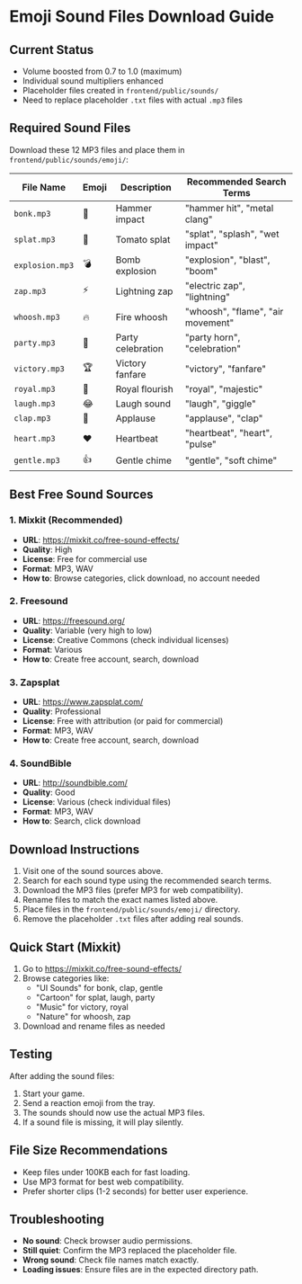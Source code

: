 # Emoji Sound Files Download Guide

## Current Status
- Volume boosted from 0.7 to 1.0 (maximum)
- Individual sound multipliers enhanced
- Placeholder files created in `frontend/public/sounds/`
- Need to replace placeholder `.txt` files with actual `.mp3` files

## Required Sound Files

Download these 12 MP3 files and place them in `frontend/public/sounds/emoji/`:

| File Name | Emoji | Description | Recommended Search Terms |
|-----------|-------|-------------|--------------------------|
| `bonk.mp3` | 🔨 | Hammer impact | "hammer hit", "metal clang" |
| `splat.mp3` | 🍅 | Tomato splat | "splat", "splash", "wet impact" |
| `explosion.mp3` | 💣 | Bomb explosion | "explosion", "blast", "boom" |
| `zap.mp3` | ⚡ | Lightning zap | "electric zap", "lightning" |
| `whoosh.mp3` | 🔥 | Fire whoosh | "whoosh", "flame", "air movement" |
| `party.mp3` | 🎉 | Party celebration | "party horn", "celebration" |
| `victory.mp3` | 🏆 | Victory fanfare | "victory", "fanfare" |
| `royal.mp3` | 👑 | Royal flourish | "royal", "majestic" |
| `laugh.mp3` | 😂 | Laugh sound | "laugh", "giggle" |
| `clap.mp3` | 👏 | Applause | "applause", "clap" |
| `heart.mp3` | ❤️ | Heartbeat | "heartbeat", "heart", "pulse" |
| `gentle.mp3` | 👍 | Gentle chime | "gentle", "soft chime" |

## Best Free Sound Sources

### 1. Mixkit (Recommended)
- **URL**: https://mixkit.co/free-sound-effects/
- **Quality**: High
- **License**: Free for commercial use
- **Format**: MP3, WAV
- **How to**: Browse categories, click download, no account needed

### 2. Freesound
- **URL**: https://freesound.org/
- **Quality**: Variable (very high to low)
- **License**: Creative Commons (check individual licenses)
- **Format**: Various
- **How to**: Create free account, search, download

### 3. Zapsplat
- **URL**: https://www.zapsplat.com/
- **Quality**: Professional
- **License**: Free with attribution (or paid for commercial)
- **Format**: MP3, WAV
- **How to**: Create free account, search, download

### 4. SoundBible
- **URL**: http://soundbible.com/
- **Quality**: Good
- **License**: Various (check individual files)
- **Format**: MP3, WAV
- **How to**: Search, click download

## Download Instructions

1. Visit one of the sound sources above.
2. Search for each sound type using the recommended search terms.
3. Download the MP3 files (prefer MP3 for web compatibility).
4. Rename files to match the exact names listed above.
5. Place files in the `frontend/public/sounds/emoji/` directory.
6. Remove the placeholder `.txt` files after adding real sounds.

## Quick Start (Mixkit)

1. Go to https://mixkit.co/free-sound-effects/
2. Browse categories like:
   - "UI Sounds" for bonk, clap, gentle
   - "Cartoon" for splat, laugh, party
   - "Music" for victory, royal
   - "Nature" for whoosh, zap
3. Download and rename files as needed

## Testing

After adding the sound files:
1. Start your game.
2. Send a reaction emoji from the tray.
3. The sounds should now use the actual MP3 files.
4. If a sound file is missing, it will play silently.

## File Size Recommendations

- Keep files under 100KB each for fast loading.
- Use MP3 format for best web compatibility.
- Prefer shorter clips (1-2 seconds) for better user experience.

## Troubleshooting

- **No sound**: Check browser audio permissions.
- **Still quiet**: Confirm the MP3 replaced the placeholder file.
- **Wrong sound**: Check file names match exactly.
- **Loading issues**: Ensure files are in the expected directory path.

